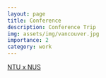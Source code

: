 ```yaml
---
layout: page
title: Conference
description: Conference Trip
img: assets/img/vancouver.jpg
importance: 2
category: work
---
```


[NTU x NUS](https://lucky-reactor.notion.site/1ae33f409b0480a19ec4c6fafc585cbf?v=1ae33f409b0480cc906d000ce69bba13)
